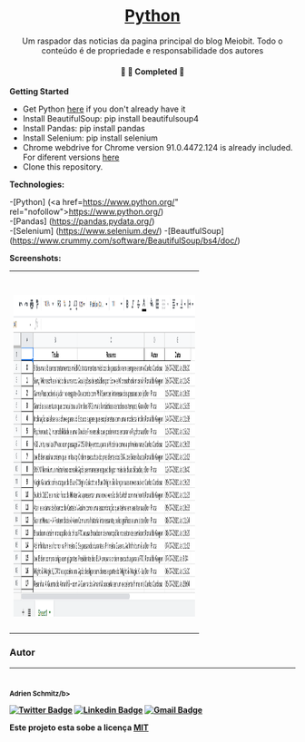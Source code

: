 <h1 align="center">
    <a href="https://www.python.org//">Python</a>
</h1>
<p align="center"> Um raspador das noticias da pagina principal do blog Meiobit. Todo o conteúdo é de propriedade e responsabilidade dos autores</p>



<h4 align="center"> 
	🚧   🚀 Completed  🚧
</h4>

  <b>Getting Started</b>

- Get Python <a href="https://www.python.org/downloads/release/python-396/" rel="nofollow">here</a> if you don't already have it
- Install BeautifulSoup: pip install beautifulsoup4
- Install Pandas: pip install pandas
- Install Selenium: pip install selenium
- Chrome webdrive for Chrome version  91.0.4472.124 is already included. For diferent versions <a href="https://chromedriver.chromium.org/downloads" rel="nofollow">here</a>
- Clone this repository.

<b>Technologies:</b>

 -[Python] (<a href=https://www.python.org/" rel="nofollow">https://www.python.org/</a>)<br/>
 -[Pandas] (<a href="https://pandas.pydata.org/" rel="nofollow">https://pandas.pydata.org/</a>)<br/>
 -[Selenium] (<a href="https://www.selenium.dev/" rel="nofollow">https://www.selenium.dev/</a>)
 -[BeautfulSoup] (<a href="https://www.crummy.com/software/BeautifulSoup/bs4/doc/" rel="nofollow">https://www.crummy.com/software/BeautifulSoup/bs4/doc/</a>)
 

<b>Screenshots:</b>
 
 <table style="width:100%">
  <tr>
    <td><h1 align="center">
  <img alt="Profile Page" title="Profile Page" src="Captura de tela 2021-07-17 092125.png" width="320" height="568" />
</h1></td>
  </tr>
 </table>
 
 
 
### Autor
---
 <img style="border-radius: 50%;" src="https://avatars.githubusercontent.com/u/68816361?s=60&v=4" width="100px;" alt=""/>
 <br />
 <sub><b>Adrien Schmitz/b></sub></a>



[![Twitter Badge](https://img.shields.io/badge/-@adrienschmitz-1ca0f1?style=flat-square&labelColor=1ca0f1&logo=twitter&logoColor=white&link=https://twitter.com/adrienschmitz)](https://twitter.com/adrienschmitz) [![Linkedin Badge](https://img.shields.io/badge/-Adrien-blue?style=flat-square&logo=Linkedin&logoColor=white&link=https://www.linkedin.com/in/adrienschmitz/)](https://www.linkedin.com/in/adrienschmitz/) 
[![Gmail Badge](https://img.shields.io/badge/-adriens.schmitz@gmail.com-c14438?style=flat-square&logo=Gmail&logoColor=white&link=mailto:adrien.schmitz@gmail.com)](mailto:adrien.schmitz@gmail.com)

Este projeto esta sobe a licença <a href="https://github.com//adrienschmitz/meiobit_web_scraping/blob/main/LICENSE">MIT</a>
